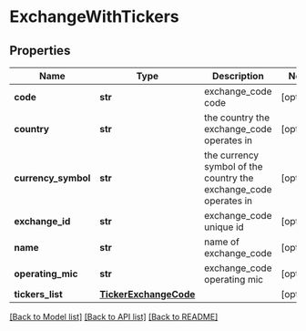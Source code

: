 # ExchangeWithTickers

## Properties
| Name                | Type                                            | Description                                                      | Notes      |
|---------------------|-------------------------------------------------|------------------------------------------------------------------|------------|
| **code**            | **str**                                         | exchange_code code                                               | [optional] |
| **country**         | **str**                                         | the country the exchange_code operates in                        | [optional] |
| **currency_symbol** | **str**                                         | the currency symbol of the country the exchange_code operates in | [optional] |
| **exchange_id**     | **str**                                         | exchange_code unique id                                          | [optional] |
| **name**            | **str**                                         | name of exchange_code                                            | [optional] |
| **operating_mic**   | **str**                                         | exchange_code operating mic                                      | [optional] |
| **tickers_list**    | [**TickerExchangeCode**](TickerExchangeCode.md) |                                                                  | [optional] |

[[Back to Model list]](../../README.md#documentation-for-models) [[Back to API list]](../../README.md#documentation-for-api-endpoints) [[Back to README]](../../README.md)


